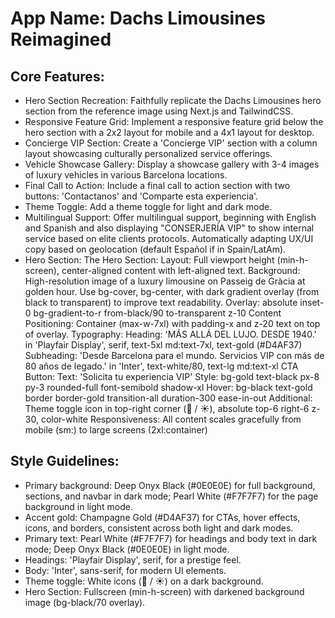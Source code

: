 # **App Name**: Dachs Limousines Reimagined

## Core Features:

- Hero Section Recreation: Faithfully replicate the Dachs Limousines hero section from the reference image using Next.js and TailwindCSS.
- Responsive Feature Grid: Implement a responsive feature grid below the hero section with a 2x2 layout for mobile and a 4x1 layout for desktop.
- Concierge VIP Section: Create a 'Concierge VIP' section with a column layout showcasing culturally personalized service offerings.
- Vehicle Showcase Gallery: Display a showcase gallery with 3-4 images of luxury vehicles in various Barcelona locations.
- Final Call to Action: Include a final call to action section with two buttons: 'Contactanos' and 'Comparte esta experiencia'.
- Theme Toggle: Add a theme toggle for light and dark mode.
- Multilingual Support: Offer multilingual support, beginning with English and Spanish and also displaying "CONSERJERÍA VIP" to show internal service based on elite clients protocols. Automatically adapting UX/UI copy based on geolocation (default Español if in Spain/LatAm).
- Hero Section: The Hero Section: Layout: Full viewport height (min-h-screen), center-aligned content with left-aligned text. Background: High-resolution image of a luxury limousine on Passeig de Gràcia at golden hour. Use bg-cover, bg-center, with dark gradient overlay (from black to transparent) to improve text readability. Overlay: absolute inset-0 bg-gradient-to-r from-black/90 to-transparent z-10 Content Positioning: Container (max-w-7xl) with padding-x and z-20 text on top of overlay. Typography: Heading: 'MÁS ALLÁ DEL LUJO. DESDE 1940.' in 'Playfair Display', serif, text-5xl md:text-7xl, text-gold (#D4AF37) Subheading: 'Desde Barcelona para el mundo. Servicios VIP con más de 80 años de legado.' in 'Inter', text-white/80, text-lg md:text-xl CTA Button: Text: 'Solicita tu experiencia VIP' Style: bg-gold text-black px-8 py-3 rounded-full font-semibold shadow-xl Hover: bg-black text-gold border border-gold transition-all duration-300 ease-in-out Additional: Theme toggle icon in top-right corner (🌙 / ☀️), absolute top-6 right-6 z-30, color-white Responsiveness: All content scales gracefully from mobile (sm:) to large screens (2xl:container)

## Style Guidelines:

- Primary background: Deep Onyx Black (#0E0E0E) for full background, sections, and navbar in dark mode; Pearl White (#F7F7F7) for the page background in light mode.
- Accent gold: Champagne Gold (#D4AF37) for CTAs, hover effects, icons, and borders, consistent across both light and dark modes.
- Primary text: Pearl White (#F7F7F7) for headings and body text in dark mode; Deep Onyx Black (#0E0E0E) in light mode.
- Headings: 'Playfair Display', serif, for a prestige feel.
- Body: 'Inter', sans-serif, for modern UI elements.
- Theme toggle: White icons (🌙 / ☀️) on a dark background.
- Hero Section: Fullscreen (min-h-screen) with darkened background image (bg-black/70 overlay).